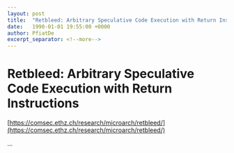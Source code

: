 ```yaml
---
layout: post
title:  "Retbleed: Arbitrary Speculative Code Execution with Return Instructions"
date:   1990-01-01 19:55:00 +0000
author: PfiatDe
excerpt_separator: <!--more-->
---
```


# Retbleed: Arbitrary Speculative Code Execution with Return Instructions

[https://comsec.ethz.ch/research/microarch/retbleed/](https://comsec.ethz.ch/research/microarch/retbleed/)

...
<!--more-->
